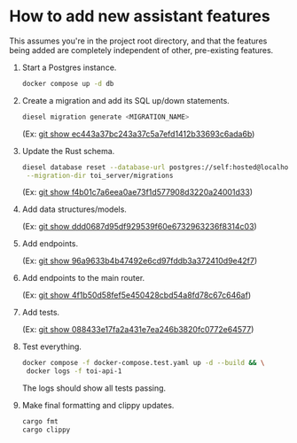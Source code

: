# How to add new assistant features

This assumes you're in the project root directory, and that the features being
added are completely independent of other, pre-existing features.

1. Start a Postgres instance.

   ```bash
   docker compose up -d db
   ```

2. Create a migration and add its SQL up/down statements.

   ```bash
   diesel migration generate <MIGRATION_NAME>
   ```
   
   (Ex: [git show ec443a37bc243a37c5a7efd1412b33693c6ada6b][0])

3. Update the Rust schema.

   ```bash
   diesel database reset --database-url postgres://self:hosted@localhost:5432/toi \
    --migration-dir toi_server/migrations
   ```

   (Ex: [git show f4b01c7a6eea0ae73f1d577908d3220a24001d33][1])

4. Add data structures/models.

   (Ex: [git show ddd0687d95df929539f60e6732963236f8314c03][2])

5. Add endpoints.

   (Ex: [git show 96a9633b4b47492e6cd97fddb3a372410d9e42f7][3])

6. Add endpoints to the main router.

   (Ex: [git show 4f1b50d58fef5e450428cbd54a8fd78c67c646af][4])

7. Add tests.

   (Ex: [git show 088433e17fa2a431e7ea246b3820fc0772e64577][5])

8. Test everything.

   ```bash
   docker compose -f docker-compose.test.yaml up -d --build && \
    docker logs -f toi-api-1
   ```

   The logs should show all tests passing.

9. Make final formatting and clippy updates.

   ```bash
   cargo fmt
   cargo clippy
   ```

[0]: https://github.com/theOGognf/toi/commit/ec443a37bc243a37c5a7efd1412b33693c6ada6b
[1]: https://github.com/theOGognf/toi/commit/f4b01c7a6eea0ae73f1d577908d3220a24001d33
[2]: https://github.com/theOGognf/toi/commit/ddd0687d95df929539f60e6732963236f8314c03
[3]: https://github.com/theOGognf/toi/commit/96a9633b4b47492e6cd97fddb3a372410d9e42f7
[4]: https://github.com/theOGognf/toi/commit/4f1b50d58fef5e450428cbd54a8fd78c67c646af
[5]: https://github.com/theOGognf/toi/commit/088433e17fa2a431e7ea246b3820fc0772e64577
